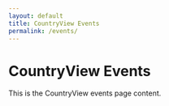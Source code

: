 ```yaml
---
layout: default
title: CountryView Events
permalink: /events/
---
```


# CountryView Events

This is the CountryView events page content.
